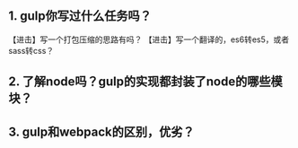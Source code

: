 ## 1. gulp你写过什么任务吗？
【进击】写一个打包压缩的思路有吗？
【进击】写一个翻译的，es6转es5，或者sass转css？

## 2. 了解node吗？gulp的实现都封装了node的哪些模块？

## 3. gulp和webpack的区别，优劣？

